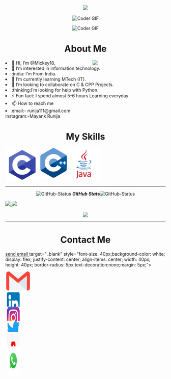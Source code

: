 <!--![Ruthless _ ✓](https://user-images.githubusercontent.com/84033122/124388998-e8c79880-dd02-11eb-8a83-be924d66e7e4.gif) -->

<p align="left">
<p align="center">
  <img src="https://github.com/thompsonemerson/thompsonemerson/raw/master/cover-thompson.png" height="200"/>
</p><p align="center">

  <img src="https://user-images.githubusercontent.com/84033122/124388998-e8c79880-dd02-11eb-8a83-be924d66e7e4.gif" alt="Coder GIF" width="700" height="400">
  
</p>
<p align="center">

  <img src="https://media.giphy.com/media/SWoSkN6DxTszqIKEqv/giphy.gif" alt="Coder GIF" width="500" height="400">
  
</p>

<p>

<h1 align="center">About  Me </h1><img align='right' src="https://media.giphy.com/media/M9gbBd9nbDrOTu1Mqx/giphy.gif" width="230">
<li> 👋 Hi, I’m @Mickey18,</li><li> 👀 I’m interested in information technology.</li>
<li> :india: I’m From India.</li>
<li> 🌱 I’m currently learning MTech (IT).</li>
<li> 💞️ I’m looking to collaborate on C & CPP Projects.</li>
<li> :thinking:I’m looking for help with Python.</li>
<li>⚡  Fun fact: I spend almost 5-6 hours Learning everyday</li>
<li> 📫 How to reach me </li>
<li>email:- runija111@gmail.com</li>
instagram:-Mayank Runija

</p>

<h1 align="center"> My Skills </h1>
<!-- <img align="top" src="./Skills.png"
    alt="skills"/> -->
<div>
    <img align="top" src="./c.png" width="106px">
    <img align="top" src="./CPP.png" width="83px">
    <img align="top" src="./java.png" width="100px">
</div>
<!-- Github stats-->
<hr>
  <p align="center">
 <img src="https://media.giphy.com/media/8UHRm5oY4k4FDxq5QG/giphy.gif" width="30px" alt="GitHub-Status"/>&nbsp;<i><b>GitHub Stats</b></i><img src="https://media.giphy.com/media/8UHRm5oY4k4FDxq5QG/giphy.gif" width="30px" alt="GitHub-Status"/></p>

<a href="https://github.com/Mickey18">
  <img height="160em" src="https://github-readme-stats-eight-theta.vercel.app/api?username=Mickey18&show_icons=true&theme=algolia&include_all_commits=true&count_private=true"/>
  <img height="130em" src="https://github-readme-stats-eight-theta.vercel.app/api/top-langs/?username=Mickey18&layout=compact&langs_count=8&theme=algolia"/>
</a>
<p align="center"><img align="center" src="https://github-readme-streak-stats.herokuapp.com/?user=Mickey18&theme=dracula"></p>
<hr>

<h1 align="center"> Contact Me </h1>
 <a     
   <a  href="mailto: runija111@gmail.com">send email </a> target="_blank"
     style="font-size: 40px;background-color: white; display: flex; justify-content: center; align-items: center; width: 40px; height: 40px; border-radius: 5px;text-decoration:none;margin: 5px;">
        <img  src="./Gmail.png" width="80px" height="85px"/>
 </a>
<a 
    href="https://www.linkedin.com/in/mayank-runija-444111205" target="_blank"
    style="font-size: 40px;background-color: white; display: flex; justify-content: center; align-items: center; width: 40px; height: 40px; border-radius: 5px;text-decoration:none;margin: 5px;">
        <img  src="./linkedin.png" width="70px" height="70px"/>
 </a>
<a     
     href="https://www.instagram.com/_i_am._.runija18/?utm_medium=copy_link" target="_blank"
    style="font-size: 40px;background-color: white; display: flex; justify-content: center; align-items: center; width: 40px; height: 40px; border-radius: 5px;text-decoration:none;margin: 5px;">
        <img  src="./insta.png" width="70px" height="70px"/>
 </a>
 <a     
     href="https://twitter.com/runijamayank" target="_blank"
    style="font-size: 40px;background-color: white; display: flex; justify-content: center; align-items: center; width: 40px; height: 40px; border-radius: 5px;text-decoration:none;margin: 5px;">
        <img  src="./twitter.png" width="80px" height="70px"/>
 </a>
 <a     
     href="https://youtube.com/channel/UCqv4jPzVYcXEW3iHS5ScDYQ" target="_blank"
    style="font-size: 40px;background-color: white; display: flex; justify-content: center; align-items: center; width: 40px; height: 40px; border-radius: 5px;text-decoration:none;margin: 5px;">
         
  <img  src="./youtube.png" width="90px" height="90px"/>
 
</a>
<a     
     href="https://api.whatsapp.com/send?phone=+917747095975" target="_blank"
    style="font-size: 40px;background-color: white; display: flex; justify-content: center; align-items: center; width: 40px; height: 40px; border-radius: 5px;text-decoration:none;margin: 5px;">
        <img  src="./whatsapp.png" width="90px" height="90px"/>
 </a>

 

<!--  skill and tools

<h3 align="left">Languages and Tools:</h3>
<p align="left"> <a href="https://getbootstrap.com" target="_blank"> <img src="https://github.com/devicons/devicon/blob/master/icons/bootstrap/bootstrap-plain.svg" alt="bootstrap" width="40" height="40"/> </a> <a href="https://www.w3schools.com/css/" target="_blank"> <img src="https://github.com/devicons/devicon/blob/master/icons/css3/css3-plain.svg" alt="css3" width="40" height="40"/> </a> <a href="https://git-scm.com/" target="_blank"> <img src="https://www.vectorlogo.zone/logos/git-scm/git-scm-icon.svg" alt="git" width="40" height="40"/> </a> <a href="https://www.w3.org/html/" target="_blank"> <img src="https://github.com/devicons/devicon/blob/master/icons/html5/html5-plain.svg" alt="html5" width="40" height="40"/> </a>      <a href="https://developer.mozilla.org/en-US/docs/Web/JavaScript" target="_blank"> <img src="https://github.com/devicons/devicon/blob/master/icons/javascript/javascript-plain.svg" alt="javascript" width="40" height="40"/> </a>      <a href="https://www.mongodb.com/" target="_blank"> <img src="https://github.com/devicons/devicon/blob/master/icons/mongodb/mongodb-plain.svg" alt="mongodb" width="40" height="40"/> </a>        <a href="https://nodejs.org" target="_blank"> <img src="https://github.com/devicons/devicon/blob/master/icons/nodejs/nodejs-original-wordmark.svg" alt="nodejs" width="40" height="40"/> </a>         <a href="https://www.python.org" target="_blank"> <img src="https://github.com/devicons/devicon/blob/master/icons/python/python-original.svg" alt="python" width="40" height="40"/> </a>        <a href="https://reactjs.org/" target="_blank"> <img src="https://github.com/devicons/devicon/blob/master/icons/react/react-original-wordmark.svg" alt="react" width="40" height="40"/> </a>                  <a href="https://redux.js.org" target="_blank"> <img src="https://github.com/devicons/devicon/blob/master/icons/redux/redux-original.svg" alt="redux" width="40" height="40"/> </a>             <a href="https://sass-lang.com" target="_blank"> <img src="https://github.com/devicons/devicon/blob/master/icons/sass/sass-original.svg" alt="sass" width="40" height="40"/> </a>              <a href="https://www.tensorflow.org" target="_blank"> <img src="https://www.vectorlogo.zone/logos/tensorflow/tensorflow-icon.svg" alt="tensorflow" width="40" height="40"/> </a> 
  
<p align="left"> 
  <a href="https://scikit-learn.org/" target="_blank"> <img src="https://avatars1.githubusercontent.com/u/16848261?s=280&v=4" alt="scikit_learn" width="40" height="40"/> </a>  
<a href="https://www.cprogramming.com/" target="_blank"> <img src="https://github.com/devicons/devicon/blob/master/icons/c/c-original.svg" alt="c" width="40" height="40"/> </a> 
<a href="https://www.w3schools.com/cs/" target="_blank"> <img src="https://github.com/devicons/devicon/blob/master/icons/csharp/csharp-original.svg" alt="csharp" width="40" height="40"/> </a> <a href="https://www.w3schools.com/css/" target="_blank"> <img src="https://github.com/devicons/devicon/blob/master/icons/cplusplus/cplusplus-original.svg" alt="C++" width="40" height="40"/> 
  <a href="https://www.php.net" target="_blank"> <img src="https://github.com/devicons/devicon/blob/master/icons/php/php-original.svg" alt="php" width="40" height="40"/> </a> 
  <a href="https://www.linux.org/" target="_blank"> <img src="https://github.com/devicons/devicon/blob/master/icons/linux/linux-original.svg" alt="linux" width="40" height="40"/> </a> 
  
</p>
 -->

